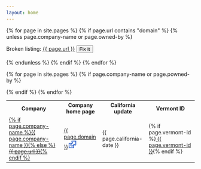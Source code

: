 ```yaml
---
layout: home
---
```


<!-- begin index.md -->

<!-- List broken domains -->
{% for page in site.pages %}
	{% if page.url contains "domain" %}
		{% unless page.company-name or page.owned-by %}
<div><form method="GET" action="https://github.com/dmarti/smmd/blob/gh-pages/{{ page.url }}/index.md">
<span class="broken">Broken listing:</span>&nbsp;<a href=".{{ page.url }}">{{ page.url }}</a>&nbsp;<input type="submit" value="Fix it"></form></div><br>
		{% endunless %}
	{% endif %}
{% endfor %}

<table class="sortable">
<tr><th>Company</th><th>Company home page</th><th>California update</th><th>Vermont ID</th></tr>

<!-- Only list domains with meaningful data (broken entries go at the top) -->
{% for page in site.pages %}
	{% if page.company-name or page.powned-by %}
    <tr><td><a href=".{{ page.url }}">{% if page.company-name %}{{ page.company-name }}{% else %}<strike>{{ page.url }}</strike>{% endif %}</a></td>
    	<td><a target="_blank" href="{{ page.home }}">{{ page.domain }}<img src="i/outlink.svg" alt="(external link)"></a></td>
    	<td>{{ page.california-date }}</td>
    	<td>{% if page.vermont-id %}<a target="_blank" href="https://bizfilings.vermont.gov/online/DatabrokerInquire/DataBrokerInformation?businessID={{ page.vermont-id }}"> {{ page.vermont-id }}</a>{% endif %}</td>
	</tr>
	{% endif %}
{% endfor %}

</table>
<!-- end index.md -->



